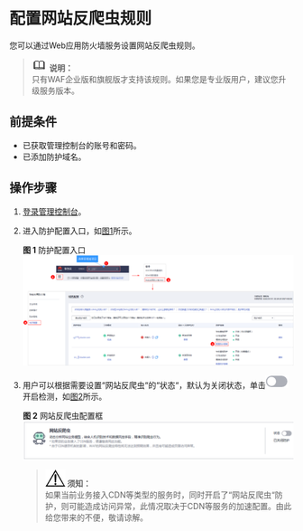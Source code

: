 # 配置网站反爬虫规则<a name="waf_01_0015"></a>

您可以通过Web应用防火墙服务设置网站反爬虫规则。

>![](public_sys-resources/icon-note.gif) **说明：**   
>只有WAF企业版和旗舰版才支持该规则。如果您是专业版用户，建议您升级服务版本。  

## 前提条件<a name="section2256777914731"></a>

-   已获取管理控制台的账号和密码。
-   已添加防护域名。

## 操作步骤<a name="section61533550183130"></a>

1.  [登录管理控制台](https://console.huaweicloud.com/?locale=zh-cn)。
2.  进入防护配置入口，如[图1](#zh-cn_topic_0110861309_fig089771664710)所示。

    **图 1**  防护配置入口<a name="zh-cn_topic_0110861309_fig089771664710"></a>  
    ![](figures/防护配置入口.png "防护配置入口")

3.  用户可以根据需要设置“网站反爬虫“的“状态“，默认为关闭状态，单击![](figures/icon-disable.png)开启检测，如[图2](#fig177217811514)所示。

    **图 2**  网站反爬虫配置框<a name="fig177217811514"></a>  
    ![](figures/网站反爬虫配置框.png "网站反爬虫配置框")

    >![](public_sys-resources/icon-notice.gif) **须知：**   
    >如果当前业务接入CDN等类型的服务时，同时开启了“网站反爬虫“防护，则可能造成访问异常，此情况取决于CDN等服务的加速配置。由此给您带来的不便，敬请谅解。  


